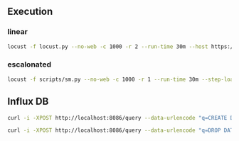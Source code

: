 
## Execution
### linear
```bash
locust -f locust.py --no-web -c 1000 -r 2 --run-time 30m --host https://www.securitymetrics.com
```

### escalonated
```bash
locust -f scripts/sm.py --no-web -c 1000 -r 1 --run-time 30m --step-load --step-clients 10 --step-time 2m --host https://securitymetrics-prod.adobemsbasic.com
```


## Influx DB
```bash
curl -i -XPOST http://localhost:8086/query --data-urlencode "q=CREATE DATABASE sm_prod"
```

```bash
curl -i -XPOST http://localhost:8086/query --data-urlencode "q=DROP DATABASE sm_prod"
```

